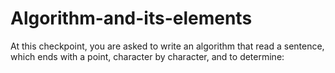 # Algorithm-and-its-elements
At this checkpoint, you are asked to write an algorithm that read a sentence, which ends with a point, character by character, and to determine:
